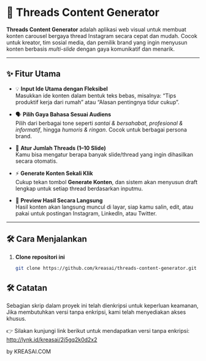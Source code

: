 # 🧵 Threads Content Generator

**Threads Content Generator** adalah aplikasi web visual untuk membuat konten carousel bergaya thread Instagram secara cepat dan mudah. Cocok untuk kreator, tim sosial media, dan pemilik brand yang ingin menyusun konten berbasis *multi-slide* dengan gaya komunikatif dan menarik.

---

## ✨ Fitur Utama

- 💡 **Input Ide Utama dengan Fleksibel**  
  Masukkan ide konten dalam bentuk teks bebas, misalnya: “Tips produktif kerja dari rumah” atau “Alasan pentingnya tidur cukup”.

- 🗣️ **Pilih Gaya Bahasa Sesuai Audiens**  
  Pilih dari berbagai tone seperti *santai & bersahabat*, *profesional & informatif*, hingga *humoris & ringan*. Cocok untuk berbagai persona brand.

- 🔢 **Atur Jumlah Threads (1–10 Slide)**  
  Kamu bisa mengatur berapa banyak slide/thread yang ingin dihasilkan secara otomatis.

- ⚡ **Generate Konten Sekali Klik**  
  Cukup tekan tombol **Generate Konten**, dan sistem akan menyusun draft lengkap untuk setiap thread berdasarkan inputmu.

- 👀 **Preview Hasil Secara Langsung**  
  Hasil konten akan langsung muncul di layar, siap kamu salin, edit, atau pakai untuk postingan Instagram, LinkedIn, atau Twitter.

---

## 🛠️ Cara Menjalankan

1. **Clone repositori ini**
   ```bash
   git clone https://github.com/kreasai/threads-content-generator.git

## 🛠️ Catatan 

Sebagian skrip dalam proyek ini telah dienkripsi untuk keperluan keamanan,
Jika membutuhkan versi tanpa enkripsi, kami telah menyediakan akses khusus.

👉 Silakan kunjungi link berikut untuk mendapatkan versi tanpa enkripsi:
http://lynk.id/kreasai/2j5gq2k0d2x2

by KREASAI.COM


